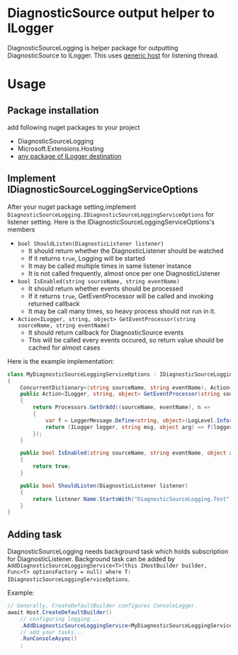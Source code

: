 # DiagnosticSource output helper to ILogger

DiagnosticSourceLogging is helper package for outputting DiagnosticSource to ILogger.
This uses [generic host](https://docs.microsoft.com/en-us/dotnet/core/extensions/generic-host) for listening thread.

# Usage

## Package installation

add following nuget packages to your project

* DiagnosticSourceLogging
* Microsoft.Extensions.Hosting
* [any package of ILogger destination](https://www.nuget.org/packages?q=Microsoft.Extensions.Logging)


## Implement IDiagnosticSourceLoggingServiceOptions

After your nuget package setting,implement `DiagnosticSourceLogging.IDiagnosticSourceLoggingServiceOptions` for listener setting.
Here is the IDiagnosticSourceLoggingServiceOptions's members

* `bool ShouldListen(DiagnosticListener listener)`
    * It should return whether the DiagnosticListener should be watched
    * If it returns `true`, Logging will be started
    * It may be called multiple times in same listener instance
    * It is not called frequently, almost once per one DiagnosticListener
* `bool IsEnabled(string sourceName, string eventName)`
    * It should return whether events should be processed
    * If it returns `true`, GetEventProcessor will be called and invoking returned callback
    * It may be call many times, so heavy process should not run in it.
* `Action<ILogger, string, object> GetEventProcessor(string sourceName, string eventName)`
    * It should return callback for DiagnosticSource events
    * This will be called every events occured, so return value should be cached for almost cases

Here is the example implementation:

```csharp
class MyDiagnosticSourceLoggingServiceOptions : IDiagnosticSourceLoggingServiceOptions
{
    ConcurrentDictionary<(string sourceName, string eventName), Action<ILogger, string, object>> Processors = new();
    public Action<ILogger, string, object> GetEventProcessor(string sourceName, string eventName)
    {
        return Processors.GetOrAdd((sourceName, eventName), n =>
        {
            var f = LoggerMessage.Define<string, object>(LogLevel.Information, new EventId(1, $"{n.sourceName}"), "{0}: {1}");
            return (ILogger logger, string msg, object arg) => f(logger, msg, arg, null);
        });
    }

    public bool IsEnabled(string sourceName, string eventName, object arg1, object arg2)
    {
        return true;
    }

    public bool ShouldListen(DiagnosticListener listener)
    {
        return listener.Name.StartsWith("DiagnosticSourceLogging.Test");
    }
}
```

## Adding task

DiagnosticSourceLogging needs background task which holds subscription for DiagnosticListener.
Background task can be added by `AddDiagnosticSourceLoggingService<T>(this IHostBuilder builder, Func<T> optionsFactory = null) where T: IDiagnosticSourceLoggingServiceOptions`.

Example:

```csharp
// Generally, CreateDefaultBuilder configures ConsoleLogger.
await Host.CreateDefaultBuilder()
    // configuring logging...
    .AddDiagnosticSourceLoggingService<MyDiagnosticSourceLoggingServiceOptions>()
    // add your tasks...
    .RunConsoleAsync()
    ;
```